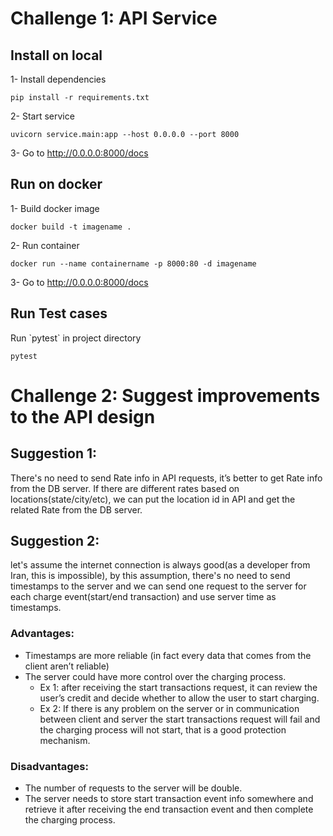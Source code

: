 <h1>Challenge 1: API Service</h1>
<h2>Install on local</h2>
1- Install dependencies

```
pip install -r requirements.txt
```

2- Start service

```
uvicorn service.main:app --host 0.0.0.0 --port 8000 
```
3- Go to http://0.0.0.0:8000/docs

<h2>Run on docker</h2>
1- Build docker image

```
docker build -t imagename .
```

2- Run container
```
docker run --name containername -p 8000:80 -d imagename
```

3- Go to http://0.0.0.0:8000/docs

<h2>Run Test cases</h2>
Run `pytest` in project directory

```
pytest
```

<h1>Challenge 2: Suggest improvements to the API design</h1>

<h2>Suggestion 1:</h2>
There's no need to send Rate info in API requests, it’s better to get Rate info from the DB server.
If there are different rates based on locations(state/city/etc), we can put the location id in API and get the related Rate from the DB server.

<h2>Suggestion 2:</h2>
let's assume the internet connection is always good(as a developer from Iran, this is impossible), by this assumption, there's no need to send timestamps to the server and we can send one request to the server for each charge event(start/end transaction) and use server time as timestamps.

<h3>Advantages:</h3>
<ul>
    <li>Timestamps are more reliable (in fact every data that comes from the client aren’t reliable)</li>
    <li>The server could have more control over the charging process.
        <ul>
            <li>
            Ex 1: after receiving the start transactions request, it can review the user’s credit and decide whether to allow the user to start charging. 
            </li>
            <li>
            Ex 2: If there is any problem on the server or in communication between client and server the start transactions request will fail and the charging process will not start, that is a good protection mechanism.
            </li>
        </ul>
    </li> 
</ul>
<h3>Disadvantages:</h3>
<ul>
    <li>The number of requests to the server will be double. </li>
    <li>
    The server needs to store start transaction event info somewhere and retrieve it after receiving the end transaction event and then complete the charging process.
    </li>
</ul>